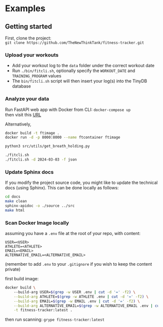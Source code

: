 # Examples

## Getting started

First, clone the project:<br>
`git clone https://github.com/TheNewThinkTank/fitness-tracker.git`

### Upload your workouts

- Add your workout log to the `data` folder under the correct workout date
- Run `./bin/fitcli.sh`, optionally specify the `WORKOUT_DATE` and `TRAINING_PROGRAM` values
- The `bin/fitcli.sh` script will then insert your log(s) into the TinyDB database

### Analyze your data

Run FastAPI web app with Docker from CLI:
`docker-compose up`<br>
then visit this [URL](http://localhost:8080/docs)

Alternatively,

```BASH
docker build -t ftimage .
docker run -d -p 8000:8000 --name ftcontainer ftimage
```

```BASH
python3 src/utils/get_breath_holding.py

./fitcli.sh
./fitcli.sh -d 2024-03-03 -f json
```

### Update Sphinx docs

If you modify the project source code, you might like to update the technical docs (using Sphinx).
This can be done locally as follows:

```BASH
cd docs
make clean
sphinx-apidoc -o ./source ../src
make html
```

### Scan Docker Image locally

assuming you have a `.env` file at the root of your repo,
with content:

```text
USER=<USER>
ATHLETE=<ATHLETE>
EMAIL=<EMAIL>
ALTERNATIVE_EMAIL=<ALTERNATIVE_EMAIL>
```

(remember to add `.env` to your `.gitignore` if you wish to keep the content private)

first build image:

```BASH
docker build \              
    --build-arg USER=$(grep -w USER .env | cut -d '=' -f2) \
    --build-arg ATHLETE=$(grep -w ATHLETE .env | cut -d '=' -f2) \
    --build-arg EMAIL=$(grep -w EMAIL .env | cut -d '=' -f2) \
    --build-arg ALTERNATIVE_EMAIL=$(grep -w ALTERNATIVE_EMAIL .env | cut -d '=' -f2) \
    -t fitness-tracker:latest .
```

then run scanning:
`grype fitness-tracker:latest`
